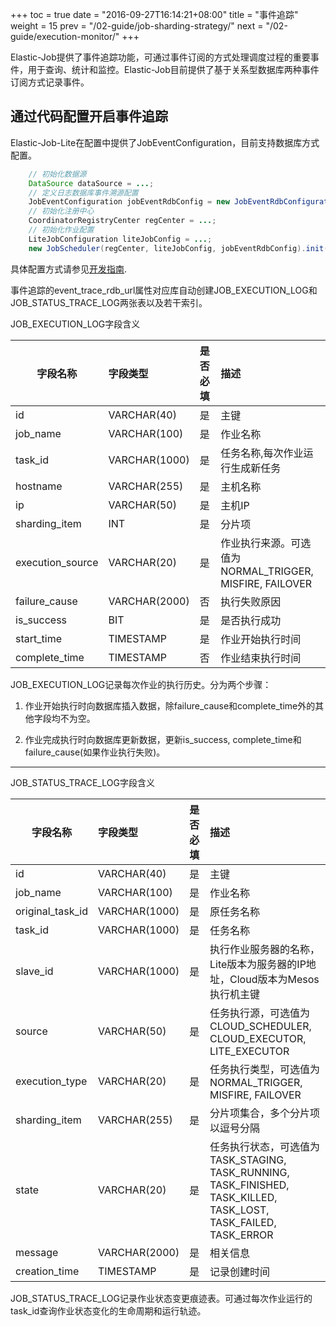 +++
toc = true
date = "2016-09-27T16:14:21+08:00"
title = "事件追踪"
weight = 15
prev = "/02-guide/job-sharding-strategy/"
next = "/02-guide/execution-monitor/"
+++

Elastic-Job提供了事件追踪功能，可通过事件订阅的方式处理调度过程的重要事件，用于查询、统计和监控。Elastic-Job目前提供了基于关系型数据库两种事件订阅方式记录事件。

## 通过代码配置开启事件追踪

Elastic-Job-Lite在配置中提供了JobEventConfiguration，目前支持数据库方式配置。

```java
    // 初始化数据源
    DataSource dataSource = ...;
    // 定义日志数据库事件溯源配置
    JobEventConfiguration jobEventRdbConfig = new JobEventRdbConfiguration(dataSource);
    // 初始化注册中心
    CoordinatorRegistryCenter regCenter = ...;
    // 初始化作业配置
    LiteJobConfiguration liteJobConfig = ...;
    new JobScheduler(regCenter, liteJobConfig, jobEventRdbConfig).init(); 
```

具体配置方式请参见[开发指南](/02-/dev-guide/).

事件追踪的event_trace_rdb_url属性对应库自动创建JOB_EXECUTION_LOG和JOB_STATUS_TRACE_LOG两张表以及若干索引。

JOB_EXECUTION_LOG字段含义

| 字段名称           | 字段类型     | 是否必填 | 描述                                                                                             |
| ----------------- |:------------|:--------|:------------------------------------------------------------------------------------------------|
|id                 |VARCHAR(40)  |是     | 主键                                                                                             |
|job_name           |VARCHAR(100) |是     | 作业名称                                                                                          |
|task_id            |VARCHAR(1000)|是     | 任务名称,每次作业运行生成新任务                                                                      |
|hostname           |VARCHAR(255) |是     | 主机名称                                                                                          |
|ip                 |VARCHAR(50)  |是     | 主机IP                                                                                            |
|sharding_item      |INT          |是     | 分片项                                                                                            |
|execution_source   |VARCHAR(20)  |是     | 作业执行来源。可选值为NORMAL_TRIGGER, MISFIRE, FAILOVER                                       |
|failure_cause      |VARCHAR(2000)|否       | 执行失败原因                                                                                       |
|is_success         |BIT          |是     | 是否执行成功                                                                                       |
|start_time         |TIMESTAMP    |是     | 作业开始执行时间                                                                                   |
|complete_time      |TIMESTAMP    |否       | 作业结束执行时间                                                                                   |


JOB_EXECUTION_LOG记录每次作业的执行历史。分为两个步骤：

1. 作业开始执行时向数据库插入数据，除failure_cause和complete_time外的其他字段均不为空。

2. 作业完成执行时向数据库更新数据，更新is_success, complete_time和failure_cause(如果作业执行失败)。

***

JOB_STATUS_TRACE_LOG字段含义

| 字段名称           | 字段类型     | 是否必填 | 描述                                                                                                                       |
| ----------------- |:------------|:--------|:--------------------------------------------------------------------------------------------------------------------------|
|id                 |VARCHAR(40)  |是     | 主键                                                                                                                       |
|job_name           |VARCHAR(100) |是     | 作业名称                                                                                                                    |
|original_task_id   |VARCHAR(1000)|是     | 原任务名称                                                                                                                  |
|task_id            |VARCHAR(1000)|是     | 任务名称                                                                                                                    |
|slave_id           |VARCHAR(1000)|是     | 执行作业服务器的名称，Lite版本为服务器的IP地址，Cloud版本为Mesos执行机主键                                                 |
|source             |VARCHAR(50)  |是     | 任务执行源，可选值为CLOUD_SCHEDULER, CLOUD_EXECUTOR, LITE_EXECUTOR                                                      |
|execution_type     |VARCHAR(20)  |是     | 任务执行类型，可选值为NORMAL_TRIGGER, MISFIRE, FAILOVER                                                                 |
|sharding_item      |VARCHAR(255) |是     | 分片项集合，多个分片项以逗号分隔                                                                                                |
|state              |VARCHAR(20)  |是     | 任务执行状态，可选值为TASK_STAGING, TASK_RUNNING, TASK_FINISHED, TASK_KILLED, TASK_LOST, TASK_FAILED, TASK_ERROR|
|message            |VARCHAR(2000)|是     | 相关信息                                                                                                                    |
|creation_time      |TIMESTAMP    |是     | 记录创建时间                                                                                                                 |

JOB_STATUS_TRACE_LOG记录作业状态变更痕迹表。可通过每次作业运行的task_id查询作业状态变化的生命周期和运行轨迹。
